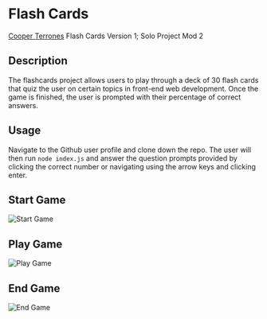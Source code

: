 # Flash Cards
[Cooper Terrones](https://github.com/coopterrones "Cooper Terrones") Flash Cards Version 1; Solo Project Mod 2
## Description
The flashcards project allows users to play through a deck of 30 flash cards that quiz the user on certain topics in front-end web development. Once the game is finished, the user is prompted with their percentage of correct answers.
## Usage
Navigate to the Github user profile and clone down the repo. The user will then run `node index.js` and answer the question prompts provided by clicking the correct number or navigating using the arrow keys and clicking enter.
## Start Game
![Start Game](https://media.giphy.com/media/WFyHYfDZgjaHKxKQh1/giphy.gif)
## Play Game
![Play Game](https://media.giphy.com/media/hCYVKR7cArXDGhf0h0/giphy.gif)
## End Game
![End Game](https://media.giphy.com/media/BgLQ0zhRC59c38iISG/giphy.gif)
